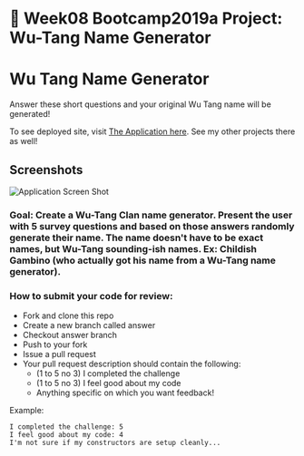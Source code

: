 # 🎤 Week08 Bootcamp2019a Project: Wu-Tang Name Generator

# Wu Tang Name Generator

Answer these short questions and your original Wu Tang name will be generated!

To see deployed site, visit [The Application here](https://romantic-nightingale-c1c5ed.netlify.app/). See my other projects there as well!

## Screenshots

![Application Screen Shot](img8.jpg)

### Goal: Create a Wu-Tang Clan name generator. Present the user with 5 survey questions and based on those answers randomly generate their name. The name doesn't have to be exact names, but Wu-Tang sounding-ish names. Ex: Childish Gambino (who actually got his name from a Wu-Tang name generator).

### How to submit your code for review:

- Fork and clone this repo
- Create a new branch called answer
- Checkout answer branch
- Push to your fork
- Issue a pull request
- Your pull request description should contain the following:
  - (1 to 5 no 3) I completed the challenge
  - (1 to 5 no 3) I feel good about my code
  - Anything specific on which you want feedback!

Example:
```
I completed the challenge: 5
I feel good about my code: 4
I'm not sure if my constructors are setup cleanly...
```
